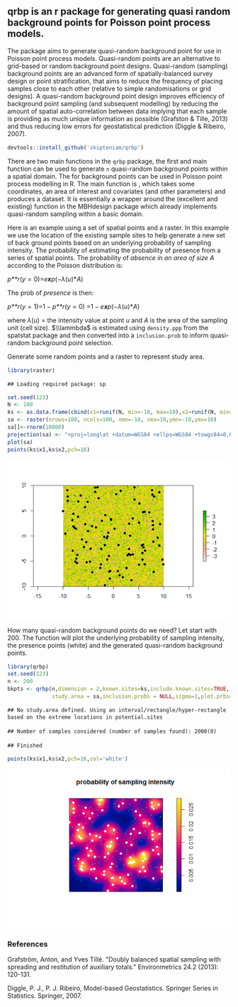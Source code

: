 qrbp is an r package for generating quasi random background points for Poisson point process models.
----------------------------------------------------------------------------------------------------

The package aims to generate quasi-random background point for use in Poisson point process models. Quasi-random points are an alternative to grid-based or random background point designs. Quasi-random (sampling) background points are an advanced form of spatially-balanced survey design or point stratification, that aims to reduce the frequency of placing samples close to each other (relative to simple randomisations or grid designs). A quasi-random background point design improves efficiency of background point sampling (and subsequent modelling) by reducing the amount of spatial auto-correlation between data implying that each sample is providing as much unique information as possible (Grafston & Tille, 2013) and thus reducing low errors for geostatistical prediction (Diggle & Ribeiro, 2007).

``` r
devtools::install_github('skiptoniam/qrbp')
```

There are two main functions in the `qrbp` package, the first and main function can be used to generate `n` quasi-random background points within a spatial domain. The for background points can be used in Poisson point process modelling in R. The main function is , which takes some coordinates, an area of interest and covariates (and other parameters) and produces a dataset. It is essentially a wrapper around the (excellent and existing) function in the MBHdesign package which already implements quasi-random sampling within a basic domain.

Here is an example using a set of spatial points and a raster. In this example we use the location of the existing sample sites to help generate a new set of back ground points based on an underlying probability of sampling intensity. The probability of estimating the probability of presence from a series of spatial points. The probability of *absence in an area of size A* according to the Poisson distribution is:

*p**r*(*y* = 0)=*e**x**p*(−*λ*(*u*)\**A*)

The prob of *presence* is then:

*p**r*(*y* = 1)=1 − *p**r*(*y* = 0) =1 − *e**x**p*(−*λ*(*u*)\**A*)

where *λ*(*u*) = the intensity value at point *u* and *A* is the area of the sampling unit (cell size). $\\lammbda$ is estimated using `density.ppp` from the spatstat package and then converted into a `inclusion.prob` to inform quasi-random background point selection.

Generate some random points and a raster to represent study area.

``` r
library(raster)
```

    ## Loading required package: sp

``` r
set.seed(123)
N <- 100
ks <- as.data.frame(cbind(x1=runif(N, min=-10, max=10),x2=runif(N, min=-10, max=10)))
sa <- raster(nrows=100, ncols=100, xmn=-10, xmx=10,ymn=-10,ymx=10)
sa[]<-rnorm(10000)
projection(sa) <- "+proj=longlat +datum=WGS84 +ellps=WGS84 +towgs84=0,0,0"
plot(sa)
points(ks$x1,ks$x2,pch=16)
```

![](readme_files/figure-markdown_github/unnamed-chunk-1-1.png)

How many quasi-random background points do we need? Let start with 200. The function will plot the underlying probability of sampling intensity, the presence points (white) and the generated quasi-random background points.

``` r
library(qrbp)
set.seed(123)
n <- 200
bkpts <- qrbp(n,dimension = 2,known.sites=ks,include.known.sites=TRUE,
              study.area = sa,inclusion.probs = NULL,sigma=1,plot.prbs=TRUE)
```

    ## No study.area defined. Using an interval/rectangle/hyper-rectangle based on the extreme locations in potential.sites

    ## Number of samples considered (number of samples found): 2000(0)

    ## Finished

``` r
points(ks$x1,ks$x2,pch=16,col='white')
```

![](readme_files/figure-markdown_github/unnamed-chunk-2-1.png)

### References

Grafström, Anton, and Yves Tillé. "Doubly balanced spatial sampling with spreading and restitution of auxiliary totals." Environmetrics 24.2 (2013): 120-131.

Diggle, P. J., P. J. Ribeiro, Model-based Geostatistics. Springer Series in Statistics. Springer, 2007.

